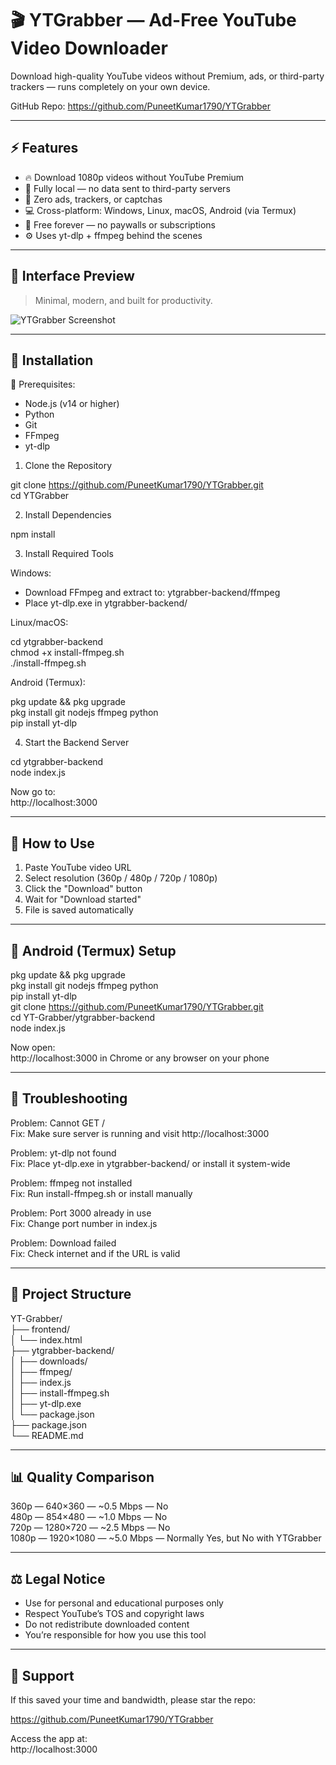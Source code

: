 # 🎬 YTGrabber — Ad-Free YouTube Video Downloader

Download high-quality YouTube videos without Premium, ads, or third-party trackers — runs completely on your own device.

GitHub Repo: https://github.com/PuneetKumar1790/YTGrabber

---

## ⚡ Features

- 🔥 Download 1080p videos without YouTube Premium  
- 🧠 Fully local — no data sent to third-party servers  
- 🚫 Zero ads, trackers, or captchas  
- 💻 Cross-platform: Windows, Linux, macOS, Android (via Termux)  
- 💸 Free forever — no paywalls or subscriptions  
- ⚙️ Uses yt-dlp + ffmpeg behind the scenes

---

## 📸 Interface Preview

> Minimal, modern, and built for productivity.

![YTGrabber Screenshot](https://github.com/user-attachments/assets/51baa241-f42f-4ad2-919c-19d9bfe39b2b)

---

## 🚀 Installation

🧰 Prerequisites:

- Node.js (v14 or higher)
- Python
- Git
- FFmpeg
- yt-dlp

1. Clone the Repository

git clone https://github.com/PuneetKumar1790/YTGrabber.git  
cd YTGrabber

2. Install Dependencies

npm install

3. Install Required Tools

Windows:

- Download FFmpeg and extract to: ytgrabber-backend/ffmpeg  
- Place yt-dlp.exe in ytgrabber-backend/

Linux/macOS:

cd ytgrabber-backend  
chmod +x install-ffmpeg.sh  
./install-ffmpeg.sh

Android (Termux):

pkg update && pkg upgrade  
pkg install git nodejs ffmpeg python  
pip install yt-dlp

4. Start the Backend Server

cd ytgrabber-backend  
node index.js

Now go to:  
http://localhost:3000

---

## 🎯 How to Use

1. Paste YouTube video URL  
2. Select resolution (360p / 480p / 720p / 1080p)  
3. Click the "Download" button  
4. Wait for "Download started"  
5. File is saved automatically

---

## 📱 Android (Termux) Setup

pkg update && pkg upgrade  
pkg install git nodejs ffmpeg python  
pip install yt-dlp  
git clone https://github.com/PuneetKumar1790/YTGrabber.git  
cd YT-Grabber/ytgrabber-backend  
node index.js

Now open:  
http://localhost:3000 in Chrome or any browser on your phone

---

## 🧪 Troubleshooting

Problem: Cannot GET /  
Fix: Make sure server is running and visit http://localhost:3000

Problem: yt-dlp not found  
Fix: Place yt-dlp.exe in ytgrabber-backend/ or install it system-wide

Problem: ffmpeg not installed  
Fix: Run install-ffmpeg.sh or install manually

Problem: Port 3000 already in use  
Fix: Change port number in index.js

Problem: Download failed  
Fix: Check internet and if the URL is valid

---

## 📂 Project Structure

YT-Grabber/  
├── frontend/  
│   └── index.html  
├── ytgrabber-backend/  
│   ├── downloads/  
│   ├── ffmpeg/  
│   ├── index.js  
│   ├── install-ffmpeg.sh  
│   ├── yt-dlp.exe  
│   └── package.json  
├── package.json  
└── README.md

---

## 📊 Quality Comparison

360p — 640×360 — ~0.5 Mbps — No  
480p — 854×480 — ~1.0 Mbps — No  
720p — 1280×720 — ~2.5 Mbps — No  
1080p — 1920×1080 — ~5.0 Mbps — Normally Yes, but No with YTGrabber

---

## ⚖️ Legal Notice

- Use for personal and educational purposes only  
- Respect YouTube’s TOS and copyright laws  
- Do not redistribute downloaded content  
- You’re responsible for how you use this tool

---

## 💖 Support

If this saved your time and bandwidth, please star the repo:

https://github.com/PuneetKumar1790/YTGrabber

Access the app at:  
http://localhost:3000
